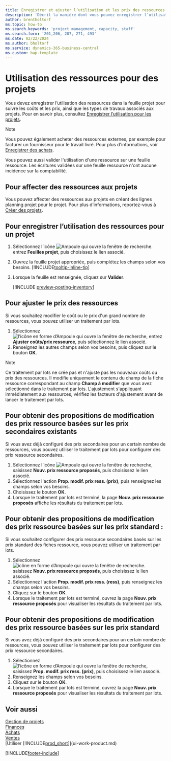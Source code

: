 ```yaml
---
title: Enregistrer et ajuster l’utilisation et les prix des ressources
description: 'Décrit la manière dont vous pouvez enregistrer l’utilisation ou la consommation ressource associée à un projet, de garder la trace et de gérer les coûts, les prix, ainsi que les types de travaux.'
author: brentholtorf
ms.topic: how-to
ms.search.keywords: 'project management, capacity, staff'
ms.search.form: '201,206, 207, 271, 493'
ms.date: 02/22/2024
ms.author: bholtorf
ms.service: dynamics-365-business-central
ms.custom: bap-template
---
```

# Utilisation des ressources pour des projets

Vous devez enregistrer l’utilisation des ressources dans la feuille projet pour suivre les coûts et les prix, ainsi que les types de travaux associés aux projets. Pour en savoir plus, consultez [Enregistrer l’utilisation pour les projets](projects-how-record-job-usage.md).

> [!NOTE]
> Vous pouvez également acheter des ressources externes, par exemple pour facturer un fournisseur pour le travail livré. Pour plus d'informations, voir [Enregistrer des achats](purchasing-how-record-purchases.md).

Vous pouvez aussi valider l'utilisation d'une ressource sur une feuille ressource. Les écritures validées sur une feuille ressource n'ont aucune incidence sur la comptabilité.

## Pour affecter des ressources aux projets

Vous pouvez affecter des ressources aux projets en créant des lignes planning projet pour le projet. Pour plus d’informations, reportez-vous à [Créer des projets](projects-how-create-jobs.md).

## Pour enregistrer l’utilisation des ressources pour un projet

1. Sélectionnez l’icône ![Ampoule qui ouvre la fenêtre de recherche.](media/ui-search/search_small.png "Dites-moi ce que vous voulez faire") entrez **Feuilles projet**, puis choisissez le lien associé.
2. Ouvrez la feuille projet appropriée, puis complétez les champs selon vos besoins. [!INCLUDE[tooltip-inline-tip](includes/tooltip-inline-tip_md.md)]
3. Lorsque la feuille est renseignée, cliquez sur **Valider**.

    [!INCLUDE [preview-posting-inventory](includes/preview-posting-inventory.md)]

## Pour ajuster le prix des ressources

Si vous souhaitez modifier le coût ou le prix d'un grand nombre de ressources, vous pouvez utiliser un traitement par lots.  

1. Sélectionnez ![l’icône en forme d’Ampoule qui ouvre la fenêtre de recherche](media/ui-search/search_small.png "Dites-moi ce que vous voulez faire"), entrez **Ajuster coûts/prix ressource**, puis sélectionnez le lien associé.
2. Renseignez les autres champs selon vos besoins, puis cliquez sur le bouton **OK**.

> [!NOTE]  
> Ce traitement par lots ne crée pas et n'ajuste pas les nouveaux coûts ou prix des ressources. Il modifie uniquement le contenu du champ de la fiche ressource correspondant au champ **Champ à modifier** que vous avez sélectionné dans le traitement par lots. L'ajustement s'appliquant immédiatement aux ressources, vérifiez les facteurs d'ajustement avant de lancer le traitement par lots.

## Pour obtenir des propositions de modification des prix ressource basées sur les prix secondaires existants

Si vous avez déjà configuré des prix secondaires pour un certain nombre de ressources, vous pouvez utiliser le traitement par lots pour configurer des prix ressource secondaires.

1. Sélectionnez l’icône ![Ampoule qui ouvre la fenêtre de recherche](media/ui-search/search_small.png "Dites-moi ce que vous voulez faire"), saisissez **Nouv. prix ressource proposés**, puis choisissez le lien associé.
2. Sélectionnez l'action **Prop. modif. prix ress. (prix)**, puis renseignez les champs selon vos besoins.
3. Choisissez le bouton **OK**.  
4. Lorsque le traitement par lots est terminé, la page **Nouv. prix ressource proposés** affiche les résultats du traitement par lots.

## Pour obtenir des propositions de modification des prix ressource basées sur les prix standard :

Si vous souhaitez configurer des prix ressource secondaires basés sur les prix standard des fiches ressource, vous pouvez utiliser un traitement par lots.  

1. Sélectionnez ![icône en forme d’Ampoule qui ouvre la fenêtre de recherche.](media/ui-search/search_small.png "Dites-moi ce que vous voulez faire") saisissez **Nouv. prix ressource proposés**, puis choisissez le lien associé.
2. Sélectionnez l'action **Prop. modif. prix ress. (ress)**, puis renseignez les champs selon vos besoins.  
3. Cliquez sur le bouton **OK**.  
4. Lorsque le traitement par lots est terminé, ouvrez la page **Nouv. prix ressource proposés** pour visualiser les résultats du traitement par lots.

## Pour obtenir des propositions de modification des prix ressource basées sur les prix standard

Si vous avez déjà configuré des prix secondaires pour un certain nombre de ressources, vous pouvez utiliser le traitement par lots pour configurer des prix ressource secondaires.

1. Sélectionnez ![l’icône en forme d’Ampoule qui ouvre la fenêtre de recherche](media/ui-search/search_small.png "Dites-moi ce que vous voulez faire"), saisissez **Prop. modif. prix ress. (prix)**, puis choisissez le lien associé.  
2. Renseignez les champs selon vos besoins.
3. Cliquez sur le bouton **OK**.  
4. Lorsque le traitement par lots est terminé, ouvrez la page **Nouv. prix ressource proposés** pour visualiser les résultats du traitement par lots.

## Voir aussi

[Gestion de projets](projects-manage-projects.md)  
[Finances](finance.md)  
[Achats](purchasing-manage-purchasing.md)         
[Ventes](sales-manage-sales.md)     
[Utiliser [!INCLUDE[prod_short](includes/prod_short.md)]](ui-work-product.md)  

[!INCLUDE[footer-include](includes/footer-banner.md)]